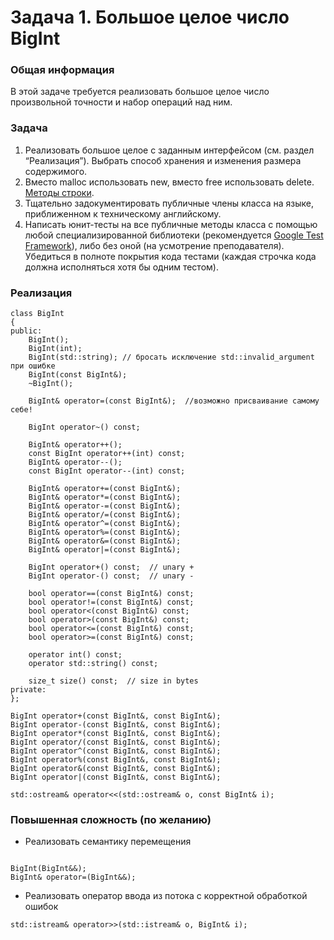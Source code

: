 # Задача 1. Большое целое число BigInt

### Общая информация
В этой задаче требуется реализовать большое целое число произвольной точности и набор операций над ним.

### Задача
1. Реализовать большое целое  с заданным интерфейсом (см. раздел “Реализация”). Выбрать способ хранения и изменения размера содержимого.
1. Вместо malloc использовать new, вместо free использовать delete. [Методы строки](https://en.cppreference.com/w/cpp/string/basic_string).
1. Тщательно задокументировать публичные члены класса на языке, приближенном к техническому английскому.
2. Написать юнит-тесты на все публичные методы класса с помощью любой специализированной библиотеки (рекомендуется [Google Test Framework](http://code.google.com/p/googletest/)), либо без оной (на усмотрение преподавателя). Убедиться в полноте покрытия кода тестами (каждая строчка кода должна исполняться хотя бы одним тестом).
   
### Реализация

<pre><code>class BigInt 
{
public:
    BigInt();
    BigInt(int);
    BigInt(std::string); // бросать исключение std::invalid_argument при ошибке
    BigInt(const BigInt&);
    ~BigInt();

    BigInt& operator=(const BigInt&);  //возможно присваивание самому себе!

    BigInt operator~() const;

    BigInt& operator++();
    const BigInt operator++(int) const;
    BigInt& operator--();
    const BigInt operator--(int) const;

    BigInt& operator+=(const BigInt&);
    BigInt& operator*=(const BigInt&);
    BigInt& operator-=(const BigInt&);
    BigInt& operator/=(const BigInt&);
    BigInt& operator^=(const BigInt&);
    BigInt& operator%=(const BigInt&);
    BigInt& operator&=(const BigInt&);
    BigInt& operator|=(const BigInt&);

    BigInt operator+() const;  // unary +
    BigInt operator-() const;  // unary -

    bool operator==(const BigInt&) const;
    bool operator!=(const BigInt&) const;
    bool operator<(const BigInt&) const;
    bool operator>(const BigInt&) const;
    bool operator<=(const BigInt&) const;
    bool operator>=(const BigInt&) const;

    operator int() const;
    operator std::string() const;

    size_t size() const;  // size in bytes
private:
};

BigInt operator+(const BigInt&, const BigInt&);
BigInt operator-(const BigInt&, const BigInt&);
BigInt operator*(const BigInt&, const BigInt&);
BigInt operator/(const BigInt&, const BigInt&);
BigInt operator^(const BigInt&, const BigInt&);
BigInt operator%(const BigInt&, const BigInt&);
BigInt operator&(const BigInt&, const BigInt&);
BigInt operator|(const BigInt&, const BigInt&);

std::ostream& operator<<(std::ostream& o, const BigInt& i);
</code></pre>

### Повышенная сложность (по желанию)

+ Реализовать семантику перемещения 
<pre><code>
BigInt(BigInt&&); 
BigInt& operator=(BigInt&&);
</code></pre>
+ Реализовать оператор ввода из потока с корректной обработкой ошибок 
<pre><code>std::istream& operator>>(std::istream& o, BigInt& i);
</code></pre>
